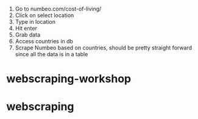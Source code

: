 1.  Go to numbeo.com/cost-of-living/
2. Click on select location
3. Type in location
4. Hit enter
5. Grab data
2. Access countries in db
3. Scrape Numbeo based on countries, should be pretty straight forward since all the data is in a table
# webscraping-workshop
# webscraping
